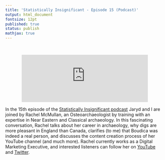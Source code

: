 ```yaml
---
title: 'Statistically Insignificant - Episode 15 (Podcast)'
output: html_document
fontsize: 12pt
published: true
status: publish
mathjax: true
---
```



<br>
<p align="center">
	<iframe src="https://podcasters.spotify.com/pod/show/statisticallyinsig/embed/episodes/Archaeology-e1to6l2" height="150px" width="400px" frameborder="0" scrolling="no"></iframe>
</p>


In the 15th episode of the [Statistically Insignificant podcast](https://statisticallyinsignificant.sounder.fm/show/statistically-insignificant) Jaryd and I are joined by Rachel McMullan, an Osteoarchaeologist by training with an expertise in Near Eastern and Classical archaeology. In this fascinating conversation, Rachel talks about her career in archaeology, why digs are more pleasant in England than Canada, clarifies (to me) that Boudica was indeed a real person, and discusses the content creation process of her YouTube channel (and much more). Rachel currently works as a Digital Marketing Executive, and interested listeners can follow her on [YouTube](https://www.youtube.com/c/Rachelamun_Archaeologist) and [Twitter](https://twitter.com/dancingtrowel).

